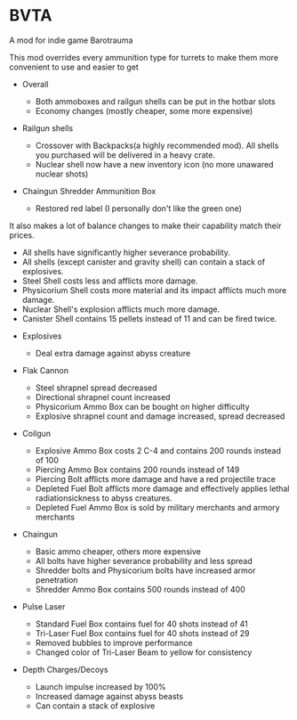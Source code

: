 # BVTA
A mod for indie game Barotrauma  

This mod overrides every ammunition type for turrets to make them more convenient to use and easier to get

* Overall
  - Both ammoboxes and railgun shells can be put in the hotbar slots
  - Economy changes (mostly cheaper, some more expensive)

* Railgun shells
  - Crossover with Backpacks(a highly recommended mod). All shells you purchased will be delivered in a heavy crate.
  - Nuclear shell now have a new inventory icon (no more unawared nuclear shots)

* Chaingun Shredder Ammunition Box
  - Restored red label (I personally don't like the green one)

It also makes a lot of balance changes to make their capability match their prices.

  - All shells have significantly higher severance probability.
  - All shells (except canister and gravity shell) can contain a stack of explosives.
  - Steel Shell costs less and afflicts more damage.
  - Physicorium Shell costs more material and its impact afflicts much more damage.
  - Nuclear Shell's explosion afflicts much more damage.
  - Canister Shell contains 15 pellets instead of 11 and can be fired twice.

* Explosives
  - Deal extra damage against abyss creature
  
* Flak Cannon
  - Steel shrapnel spread decreased
  - Directional shrapnel count increased
  - Physicorium Ammo Box can be bought on higher difficulty
  - Explosive shrapnel count and damage increased, spread decreased

* Coilgun
  - Explosive Ammo Box costs 2 C-4 and contains 200 rounds instead of 100
  - Piercing Ammo Box contains 200 rounds instead of 149
  - Piercing Bolt afflicts more damage and have a red projectile trace
  - Depleted Fuel Bolt afflicts more damage and effectively applies lethal radiationsickness to abyss creatures.
  - Depleted Fuel Ammo Box is sold by military merchants and armory merchants

* Chaingun
  - Basic ammo cheaper, others more expensive
  - All bolts have higher severance probability and less spread
  - Shredder bolts and Physicorium bolts have increased armor penetration
  - Shredder Ammo Box contains 500 rounds instead of 400

* Pulse Laser
  - Standard Fuel Box contains fuel for 40 shots instead of 41
  - Tri-Laser Fuel Box contains fuel for 40 shots instead of 29
  - Removed bubbles to improve performance
  - Changed color of Tri-Laser Beam to yellow for consistency

* Depth Charges/Decoys
  - Launch impulse increased by 100%
  - Increased damage against abyss beasts
  - Can contain a stack of explosive
